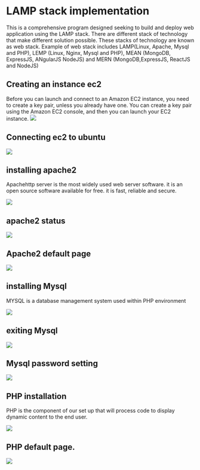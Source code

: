 # LAMP stack implementation
This is a comprehensive program designed seeking to build and deploy web application using the LAMP stack. There are different stack of technology that make different solution possible. These stacks of technology are known as web stack. Example of web stack includes LAMP(Linux, Apache, Mysql and PHP), LEMP (Linux, Nginx, Mysql and PHP), MEAN (MongoDB, ExpressJS, ANgularJS NodeJS) and MERN (MongoDB,ExpressJS, ReactJS and NodeJS)

## Creating an instance ec2

Before you can launch and connect to an Amazon EC2 instance, you need to create a key pair, unless you already have one. You can create a key pair using the Amazon EC2 console, and then you can launch your EC2 instance.
![](./img/01.creating_instance.png)

## Connecting ec2 to ubuntu
![](./img/02.connecting_ec2_to_ubuntu.png)

## installing apache2
Apachehttp server is the most widely used web server software. it is an open source software available for free. it is fast, reliable and secure.

![](./img/03.installing_apache2.png)

## apache2 status

![](./img/04.apache2_status.png)

## Apache2 default page

![](./img/05.apache2_default_page.png)

## installing Mysql

MYSQL is a database management system used within PHP environment

![](./img/06.installing_mysql.png)

## exiting Mysql

![](./img/07.exit_mysql.png)

## Mysql password setting

![](./img/08.mysql_password_setting.png)

## PHP installation

PHP is the component of our set up that will process code to display dynamic content to the end user.

![](./img/09.php_installation.png)

## PHP default page.

![](./img/10.php_page.png)
